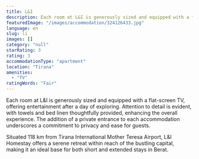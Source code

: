 ```yaml
---
title: L&I
description: Each room at L&I is generously sized and equipped with a flat-screen TV, offering entertainment after a day of exploring. Attention to detail is evident, with t
featuredImage: "/images/accommodation/324126433.jpg"
language: en
slug: li
images: []
category: "null"
starRating: 3
rating: 3
accommodationType: "apartment"
location: "Tirana"
amenities:
  - "TV"
ratingWords: "Fair"
---
```


Each room at L&I is generously sized and equipped with a flat-screen TV, offering entertainment after a day of exploring. Attention to detail is evident, with towels and bed linen thoughtfully provided, enhancing the overall experience. The addition of a private entrance to each accommodation underscores a commitment to privacy and ease for guests.

Situated 118 km from Tirana International Mother Teresa Airport, L&I Homestay offers a serene retreat within reach of the bustling capital, making it an ideal base for both short and extended stays in Berat.

